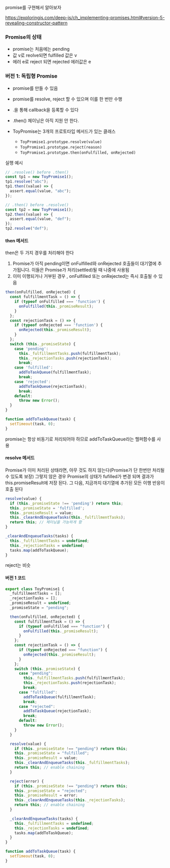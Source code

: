 promise를 구현해서 알아보자

https://exploringjs.com/deep-js/ch_implementing-promises.html#version-5-revealing-constructor-pattern

### Promise의 상태

- promise는 처음에는 pending
- 값 v로 reolve되면 fulfilled 값은 v
- 에러 e로 reject 되면 rejected 에러값은 e

### 버전 1: 독립형 Promise

- promise를 만들 수 있음
- promise를 resolve, reject 할 수 있으며 이를 한 번만 수행
- .을 통해 callback을 등록할 수 있다
- .then() 체이닝은 아직 지원 안 한다.

- ToyPromise는 3개의 프로토타입 메서드가 있는 클래스
  - `ToyPromise1.prototype.resolve(value)`
  - `ToyPromise1.prototype.reject(reason)`
  - `ToyPromise1.prototype.then(onFulfilled, onRejected)`

실행 예시

```js
// .resolve() before .then()
const tp1 = new ToyPromise1();
tp1.resolve("abc");
tp1.then((value) => {
  assert.equal(value, "abc");
});

// .then() before .resolve()
const tp2 = new ToyPromise1();
tp2.then((value) => {
  assert.equal(value, "def");
});
tp2.resolve("def");
```

#### then 메서드

then은 두 가지 경우를 처리해야 한다

1. Promise가 아직 pending이면 onFulfilled와 onRejected 호출들이 대기열에 추가됩니다. 이들은 Promise가 처리(settled)될 때 나중에 사용됨
2. 이미 이행되거나 거부된 경우 , onFulfilled 또는 onRejected는 즉시 호출될 수 있음

```js
then(onFulfilled, onRejected) {
  const fulfillmentTask = () => {
    if (typeof onFulfilled === 'function') {
      onFulfilled(this._promiseResult);
    }
  };
  const rejectionTask = () => {
    if (typeof onRejected === 'function') {
      onRejected(this._promiseResult);
    }
  };
  switch (this._promiseState) {
    case 'pending':
      this._fulfillmentTasks.push(fulfillmentTask);
      this._rejectionTasks.push(rejectionTask);
      break;
    case 'fulfilled':
      addToTaskQueue(fulfillmentTask);
      break;
    case 'rejected':
      addToTaskQueue(rejectionTask);
      break;
    default:
      throw new Error();
  }
}

function addToTaskQueue(task) {
  setTimeout(task, 0);
}
```

promise는 항상 비동기로 처리되어야 하므로 addToTaskQueue라는 헬퍼함수를 사용

#### resolve 메서드

Promise가 이미 처리된 상태라면, 아무 것도 하지 않는다(Promise가 단 한번만 처리될 수 있도록 보장)
그렇지 않은 경우 Promise의 상태가 fufilled가 변경 되며 결과가 this.promiseResult에 저장 된다. 그 다음, 지금까지 대기열에 추가된 모든 이행 반응이 호출 된다

```js
resolve(value) {
  if (this._promiseState !== 'pending') return this;
  this._promiseState = 'fulfilled';
  this._promiseResult = value;
  this._clearAndEnqueueTasks(this._fulfillmentTasks);
  return this; // 체이닝을 가능하게 함
}

_clearAndEnqueueTasks(tasks) {
  this._fulfillmentTasks = undefined;
  this._rejectionTasks = undefined;
  tasks.map(addToTaskQueue);
}
```

reject는 비슷

#### 버전 1 코드

```js
export class ToyPromise1 {
  _fulfillmentTasks = [];
  _rejectionTasks = [];
  _promiseResult = undefined;
  _promiseState = "pending";

  then(onFulfilled, onRejected) {
    const fulfillmentTask = () => {
      if (typeof onFulfilled === "function") {
        onFulfilled(this._promiseResult);
      }
    };
    const rejectionTask = () => {
      if (typeof onRejected === "function") {
        onRejected(this._promiseResult);
      }
    };
    switch (this._promiseState) {
      case "pending":
        this._fulfillmentTasks.push(fulfillmentTask);
        this._rejectionTasks.push(rejectionTask);
        break;
      case "fulfilled":
        addToTaskQueue(fulfillmentTask);
        break;
      case "rejected":
        addToTaskQueue(rejectionTask);
        break;
      default:
        throw new Error();
    }
  }

  resolve(value) {
    if (this._promiseState !== "pending") return this;
    this._promiseState = "fulfilled";
    this._promiseResult = value;
    this._clearAndEnqueueTasks(this._fulfillmentTasks);
    return this; // enable chaining
  }

  reject(error) {
    if (this._promiseState !== "pending") return this;
    this._promiseState = "rejected";
    this._promiseResult = error;
    this._clearAndEnqueueTasks(this._rejectionTasks);
    return this; // enable chaining
  }

  _clearAndEnqueueTasks(tasks) {
    this._fulfillmentTasks = undefined;
    this._rejectionTasks = undefined;
    tasks.map(addToTaskQueue);
  }
}

function addToTaskQueue(task) {
  setTimeout(task, 0);
}
```
